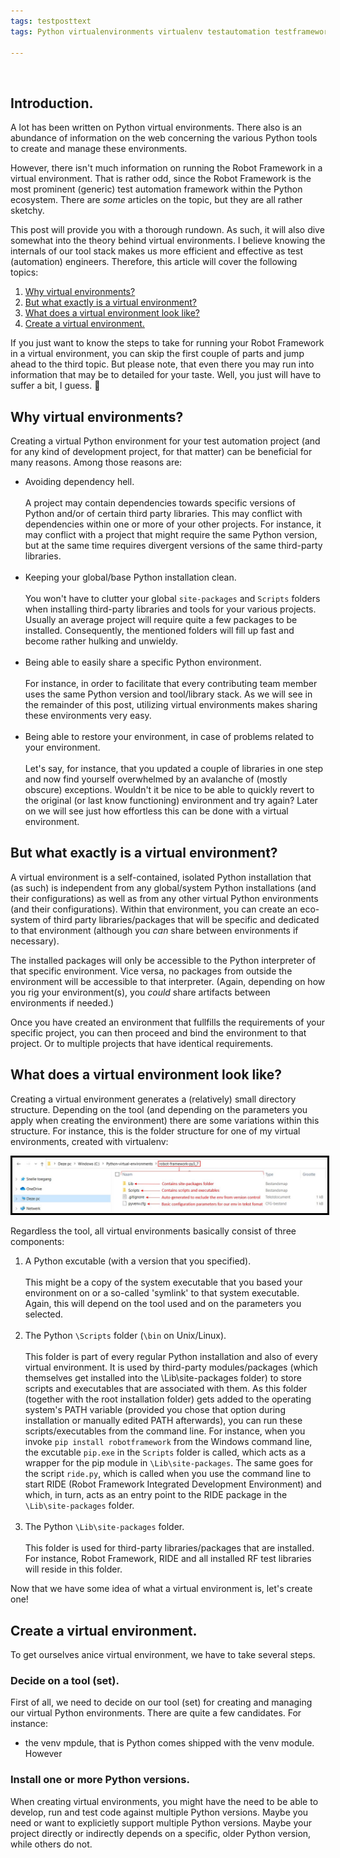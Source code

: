 ```yaml
---
tags: testposttext
tags: Python virtualenvironments virtualenv testautomation testframeworks robotframework

---
```


<br>

<h2> Introduction. </h2>

A lot has been written on Python virtual environments. There also is an abundance of information on the web concerning the various Python tools to create and manage these environments.

However, there isn't much information on running the Robot Framework in a virtual environment. That is rather odd, since the Robot Framework is the most prominent (generic) test automation framework within the Python ecosystem. There are <i>some</i> articles on the topic, but they are all rather sketchy.

This post will provide you with a thorough rundown. As such, it will also dive somewhat into the theory behind virtual environments. I believe knowing the internals of our tool stack makes us more efficient and effective as test (automation) engineers. Therefore, this article will cover the following topics:

<ol>
  <li><a href="#Why virtual environments?">Why virtual environments?</a> </li>
  <li><a href="#But what exactly is a virtual environment?">But what exactly is a virtual environment?</a> </li>
  <li><a href="#What does a virtual environment look like?">What does a virtual environment look like?</a> </li>
  <li><a href="#Create a virtual environment.">Create a virtual environment.</a> </li>
</ol>

If you just want to know the steps to take for running your Robot Framework in a virtual environment, you can skip the first couple of parts and jump ahead to the third topic. But please note, that even there you may run into information that may be to detailed for your taste. Well, you just will have to suffer a bit, I guess. &#128124;

<h2> <a name="Why virtual environments?"> Why virtual environments? </a> </h2>

Creating a virtual Python environment for your test automation project (and for any kind of development project, for that matter) can be beneficial for many reasons. Among those reasons are:

<ul>
<li> Avoiding dependency hell. <br><br> A project may contain dependencies towards specific versions of Python and/or of certain third party libraries. This may conflict with dependencies within one or more of your other projects. For instance, it may conflict with a project that might require the same Python version, but at the same time requires divergent versions of the same third-party libraries.</li><br>

<li> Keeping your global/base Python installation clean. <br><br> You won't have to clutter your global <code class="folder">site-packages</code> and <code class="folder">Scripts</code> folders when installing third-party libraries and tools for your various projects. Usually an average project will require quite a few packages to be installed. Consequently, the mentioned folders will fill up fast and become rather hulking and unwieldy.</li><br>

<li> Being able to easily share a specific Python environment. <br><br> For instance, in order to facilitate that every contributing team member uses the same Python version and tool/library stack. As we will see in the remainder of this post, utilizing virtual environments makes sharing these environments very easy.</li><br>

<li> Being able to restore your environment, in case of problems related to your environment. <br><br> Let's say, for instance, that you updated a couple of libraries in one step and now find yourself overwhelmed by an avalanche of (mostly obscure) exceptions. Wouldn't it be nice to be able to quickly revert to the original (or last know functioning) environment and try again? Later on we will see just how effortless this can be done with a virtual environment.</li>
</ul>

<h2> <a name="But what exactly is a virtual environment?"> But what exactly is a virtual environment? </a> </h2>

A virtual environment is a self-contained, isolated Python installation that (as such) is independent from any global/system Python installations (and their configurations) as well as from any other virtual Python environments (and their configurations). Within that environment, you can create an eco-system of third party libraries/packages that will be specific and dedicated to that environment (although you <i>can</i> share between environments if necessary).

The installed packages will only be accessible to the Python interpreter of that specific environment. Vice versa, no packages from outside the environment will be accessible to that interpreter. (Again, depending on how you rig your environment(s), you <i>could</i> share artifacts between environments if needed.)

Once you have created an environment that fullfills the requirements of your specific project, you can then proceed and bind the environment to that project. Or to multiple projects that have identical requirements.

<h2> <a name="What does a virtual environment look like?"> What does a virtual environment look like? </a> </h2>

Creating a virtual environment generates a (relatively) small directory structure. Depending on the tool (and depending on the parameters you apply when creating the environment) there are some variations within this structure. For instance, this is the folder structure for one of my virtual environments, created with virtualenv:

<a href="/assets/images/folder_structure.jpg"><img class="postimage" src="/assets/images/folder_structure.jpg" alt="High-level folder structure created by virtualenv." style="border:3px solid black"></a>

Regardless the tool, all virtual environments basically consist of three components:

<ol>
<li> A Python excutable (with a version that you specified). <br><br> This might be a copy of the system executable that you based your environment on or a so-called 'symlink' to that system executable. Again, this will depend on the tool used and on the parameters you selected. </li><br>

<li> The Python <code class="folder">\Scripts</code> folder (<code class="folder">\bin</code> on Unix/Linux). <br><br> This folder is part of every regular Python installation and also of every virtual environment. It is used by third-party modules/packages (which themselves get installed into the \Lib\site-packages folder) to store scripts and executables that are associated with them. As this folder (together with the root installation folder) gets added to the operating system's PATH variable (provided you chose that option during installation or manually edited PATH afterwards), you can run these scripts/executables from the command line. For instance, when you invoke <code class="folder">pip install robotframework</code> from the Windows command line, the excutable <code class="folder">pip.exe</code> in the <code class="folder">Scripts</code> folder is called, which acts as a wrapper for the pip module in <code class="folder">\Lib\site-packages</code>. The same goes for the script <code class="folder">ride.py</code>, which is called when you use the command line to start RIDE (Robot Framework Integrated Development Environment) and which, in turn, acts as an entry point to the RIDE package in the <code class="folder">\Lib\site-packages</code> folder. </li><br>

<li> The Python <code class="folder">\Lib\site-packages</code> folder. <br><br> This folder is used for third-party libraries/packages that are installed. For instance, Robot Framework, RIDE and all installed RF test libraries will reside in this folder. </li>

</ol>

Now that we have some idea of what a virtual environment is, let's create one! <br>

<h2> <a name="Create a virtual environment."> Create a virtual environment. </a> </h2>

To get ourselves anice  virtual environment, we have to take several steps.
  
<h3> Decide on a tool (set). </h3>

First of all, we need to decide on our tool (set) for creating and managing our virtual Python environments. There are quite a few candidates. For instance:

- the venv mpdule, that is Python comes shipped with the venv module. However

<h3> Install one or more Python versions. </h3>

When creating virtual environments, you might have the need to be able to develop, run and test code against multiple Python versions. Maybe you need or want to explicietly support multiple Python versions. Maybe your project directly or indirectly depends on a specific, older Python version, while others do not.
